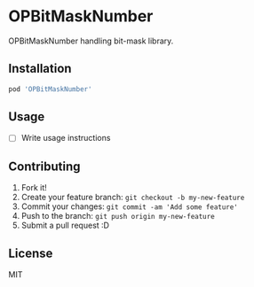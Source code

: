 # OPBitMaskNumber

OPBitMaskNumber handling bit-mask library.

## Installation

``` sh
pod 'OPBitMaskNumber'
```

## Usage

- [ ] Write usage instructions

## Contributing

1. Fork it!
2. Create your feature branch: `git checkout -b my-new-feature`
3. Commit your changes: `git commit -am 'Add some feature'`
4. Push to the branch: `git push origin my-new-feature`
5. Submit a pull request :D

## License

MIT